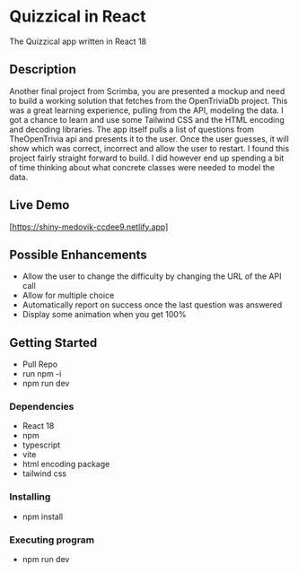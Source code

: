 # Quizzical in React

The Quizzical app written in React 18

## Description

Another final project from Scrimba, you are presented a mockup and need to build a working solution that fetches from the OpenTriviaDb project. This was a great learning experience, pulling from the API, modeling the data. I got a chance to learn and use some Tailwind CSS and the HTML encoding and decoding libraries. The app itself pulls a list of questions from TheOpenTrivia api and presents it to the user. Once the user guesses, it will show which was correct, incorrect and allow the user to restart. I found this project fairly straight forward to build. I did however end up spending a bit of time thinking about what concrete classes were needed to model the data.

## Live Demo

[https://shiny-medovik-ccdee9.netlify.app]

## Possible Enhancements

* Allow the user to change the difficulty by changing the URL of the API call
* Allow for multiple choice
* Automatically report on success once the last question was answered
* Display some animation when you get 100%

## Getting Started

* Pull Repo
* run npm -i
* npm run dev

### Dependencies

* React 18
* npm
* typescript
* vite
* html encoding package
* tailwind css

### Installing

* npm install

### Executing program

* npm run dev